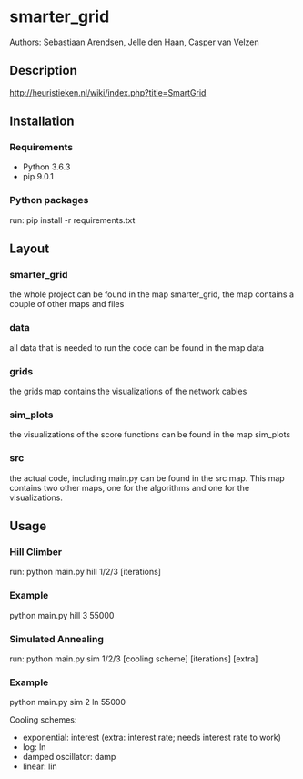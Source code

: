 # smarter_grid

Authors: Sebastiaan Arendsen, Jelle den Haan, Casper van Velzen

## Description
http://heuristieken.nl/wiki/index.php?title=SmartGrid

## Installation

### Requirements
* Python 3.6.3
* pip 9.0.1

### Python packages
run: pip install -r requirements.txt

## Layout

### smarter_grid
the whole project can be found in the map smarter_grid, the map contains a couple of other maps and files

### data
all data that is needed to run the code can be found in the map data

### grids
the grids map contains the visualizations of the network cables 

### sim_plots
the visualizations of the score functions can be found in the map sim_plots

### src
the actual code, including main.py can be found in the src map. This map contains two other maps, one for the algorithms and one 
for the visualizations. 

## Usage

### Hill Climber
run: python main.py hill 1/2/3 [iterations]

### Example
python main.py hill 3 55000

### Simulated Annealing
run: python main.py sim 1/2/3 [cooling scheme] [iterations] [extra]

### Example
python main.py sim 2 ln 55000

Cooling schemes:
* exponential: interest (extra: interest rate; needs interest rate to work)
* log: ln
* damped oscillator: damp
* linear: lin
